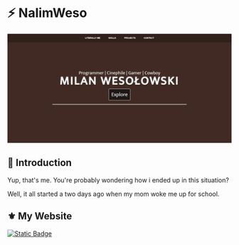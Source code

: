 # ⚡ NalimWeso

<kbd>
  <img src="content/images/Screenshot.png" alt="Screenshot of My Website">
</kbd>

## 👋 Introduction

<p>Yup, that's me. You're probably wondering how i ended up in this situation?</p>

<p>Well, it all started a two days ago when my mom woke me up for school.</p>

## ⚜️ My Website

[![Static Badge](https://img.shields.io/badge/click%20here-%23A55233?style=for-the-badge&logo=google%20chrome&logoColor=white)](https://nalimweso.com/)
